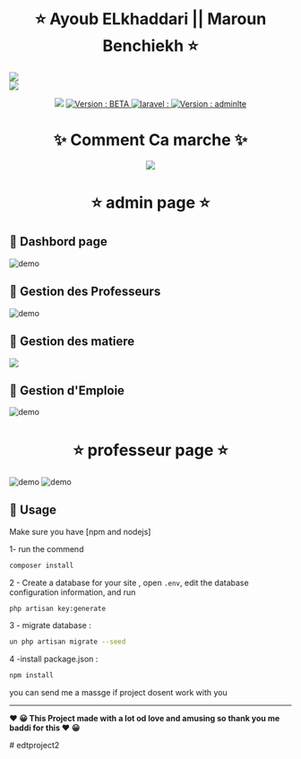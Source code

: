   

<h1 align="center" >   ⭐    Ayoub ELkhaddari   || Maroun Benchiekh  ⭐</h1>
<p align="center"> 
  </p>



  <img align="center" src="https://i.imgur.com/jBVqWum.png" />
  </br>
    <img align="center" src="https://i.imgur.com/XS83zJU.png" />


<p align="center">
  <img src="https://img.shields.io/badge/npm-6.4.1-blue.svg?cacheSeconds=2592000" />
    

  <a href="https://github.com/kefranabg/readme-md-generator/blob/master/LICENSE">
    <img alt="Version : BETA" src="https://img.shields.io/badge/version -BETA-blueviolet.svg" target="_blank" />
  </a>
  
   <a href="https://github.com/kefranabg/readme-md-generator/blob/master/LICENSE">
    <img alt="laravel : " src="https://img.shields.io/badge/laravel-v6.5.2-red.svg" target="_blank" />
  </a>
  
   <a href="https://github.com/kefranabg/readme-md-generator/blob/master/LICENSE">
    <img alt="Version : adminlte" src="https://img.shields.io/badge/adminlte-3.0-yellow.svg" target="_blank" />
  </a>

</p>




<h1 align="center" >   ✨ Comment Ca marche  ✨</h1>
<p align="center">
  <img   src="https://i.imgur.com/9QCjrjH.png" /> 

<h1 align="center" >   ⭐  admin page  ⭐</h1>

##  🚀 Dashbord page 
  <img align="center" src="https://i.imgur.com/zlqjbmy.jpg" alt="demo"/>
  
## 🚀 Gestion des Professeurs


<img  align="center" src="https://i.imgur.com/k1qoCbU.jpg" alt="demo"/>

## 🚀 Gestion des matiere
     
  <img  align="center" src="https://i.imgur.com/UfIIHrJ.jpg"/>
  
##   🚀 Gestion d'Emploie


  <img   align="center" src="https://i.imgur.com/zBNfTJI.jpg" alt="demo"/>


<h1 align="center" >   ⭐  professeur page  ⭐</h1>

  <img   align="center" src="https://i.imgur.com/aHza198.jpg" alt="demo"/>
  <img   align="center" src="https://i.imgur.com/vVKpLUO.jpg" alt="demo"/>

</p>

## 🚀 Usage

Make sure you have [npm and nodejs]

1-  run the commend 

```sh
composer install
```

2 - Create a database for your site , open ``` .env ```, edit the database configuration information, and run 

```sh
php artisan key:generate
```

3 - migrate database :

```sh
un php artisan migrate --seed
```

4 -install package.json  :

```sh
npm install
```
you can send me a massge if project dosent work with you




---
<p>
<b align="center" > ❤️  😀 This Project made with a lot od love and amusing so thank you me baddi for this   ❤️  😀 </b> </p>
# edtproject2
